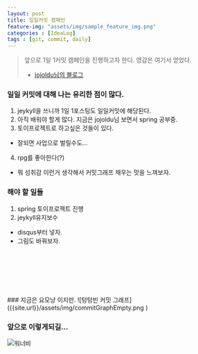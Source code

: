 ```yaml
---
layout: post
title: 일일커밋 캠페인
feature-img: "assets/img/sample_feature_img.png"
categories : [IdeaLog]
tags : [git, commit, daily]
---
```


> 앞으로 1일 1커밋 캠페인을 진행하고자 한다. 영감은 여기서 얻었다.
> - [jojoldu님의 블로그](https://jojoldu.tistory.com/402?category=689637)

### 일일 커밋에 대해 나는 유리한 점이 많다.
1. jeykyll을 쓰니까 1일 1포스팅도 일일커밋에 해당된다.
2. 아직 배워야 할게 많다. 지금은 jojoldu님 보면서 spring 공부중.
3. 토이프로젝트로 하고싶은 것들이 있다.
 - 잘되면 사업으로 벌릴수도...
4. rpg를 좋아한다(?)
 - 뭐 성취감 이런거 생각해서 커밋그래프 채우는 맛을 느껴보자.

### 해야 할 일들
1. spring 토이프로젝트 진행
2. jeykyll유지보수
 - disqus부터 넣자.
 - 그림도 바꿔보자.
<br/>
<br/>
<br/>
<br/>
<br/>
<br/>
### 지금은 요모냥 이지만.
 ![텅텅빈 커밋 그래프]({{site.url}}/assets/img/commitGraphEmpty.png )

### 앞으로 이렇게되길...
 ![워너비]({{site.url}}/assets/img/commitGraphFull.png )
